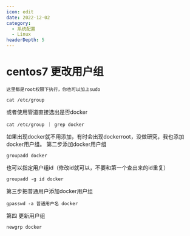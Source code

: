 ```yaml
---
icon: edit
date: 2022-12-02
category:
  - 系统配置
  - Linux
headerDepth: 5
---
```



# centos7 更改用户组

```这里都是root权限下执行，你也可以加上sudo```
```shell
cat /etc/group
```
或者使用管道直接选出是否docker
```shell
cat /etc/group ｜ grep docker
```
如果出现docker就不用添加，有时会出现dockerroot，没做研究，我也添加docker用户组。
第二步添加docker用户组
```shell
groupadd docker
```
也可以指定用户组id（修改id就可以，不要和第一个查出来的id重复）
```shell
groupadd -g id docker
```
第三步把普通用户添加docker用户组
```shell
gpasswd -a 普通用户名 docker
```
第四 更新用户组
```shell
newgrp docker
```